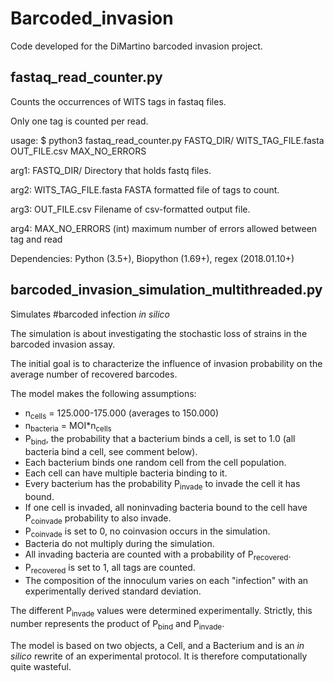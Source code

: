 # Barcoded_invasion

Code developed for the DiMartino barcoded invasion project.

## fastaq_read_counter.py

Counts the occurrences of WITS tags in fastaq files.

Only one tag is counted per read.

usage:
$ python3 fastaq_read_counter.py FASTQ_DIR/ WITS_TAG_FILE.fasta OUT_FILE.csv MAX_NO_ERRORS

arg1: FASTQ_DIR/
        Directory that holds fastq files.

arg2: WITS_TAG_FILE.fasta
        FASTA formatted file of tags to count.

arg3: OUT_FILE.csv
        Filename of csv-formatted output file.

arg4: MAX_NO_ERRORS
        (int) maximum number of errors allowed between tag and read

Dependencies: Python (3.5+), Biopython (1.69+), regex (2018.01.10+)

## barcoded_invasion_simulation_multithreaded.py

Simulates #barcoded infection _in silico_

The simulation is about investigating the stochastic loss of strains in the barcoded invasion assay.

The initial goal is to characterize the influence of invasion probability on
the average number of recovered barcodes.

The model makes the following assumptions:

-  n<sub>cells</sub> = 125.000-175.000 (averages to 150.000)
-  n<sub>bacteria</sub> = MOI*n<sub>cells</sub>
-  P<sub>bind</sub>, the probability that a bacterium binds a cell, is set to 1.0 (all bacteria bind a cell, see comment below).
-  Each bacterium binds one random cell from the cell population.
-  Each cell can have multiple bacteria binding to it.
-  Every bacterium has the probability P<sub>invade</sub> to invade the cell it has bound.
-  If one cell is invaded, all noninvading bacteria bound to the cell have P<sub>coinvade</sub> probability to also invade.
-  P<sub>coinvade</sub> is set to 0, no coinvasion occurs in the simulation.
-  Bacteria do not multiply during the simulation.
-  All invading bacteria are counted with a probability of P<sub>recovered</sub>.
-  P<sub>recovered</sub> is set to 1, all tags are counted.
-  The composition of the innoculum varies on each "infection" with an experimentally derived standard deviation.

The different P<sub>invade</sub> values were determined experimentally. Strictly, this number represents the product of P<sub>bind</sub> and P<sub>invade</sub>.

The model is based on two objects, a Cell, and a Bacterium and is an _in silico_ rewrite of an experimental protocol. It is therefore computationally quite wasteful.

